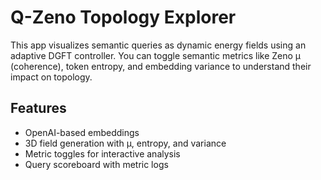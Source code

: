 # Q-Zeno Topology Explorer

This app visualizes semantic queries as dynamic energy fields using an adaptive DGFT controller. You can toggle semantic metrics like Zeno μ (coherence), token entropy, and embedding variance to understand their impact on topology.

## Features

- OpenAI-based embeddings
- 3D field generation with μ, entropy, and variance
- Metric toggles for interactive analysis
- Query scoreboard with metric logs
